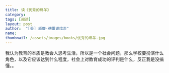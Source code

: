 ```yaml
---
title: 读《优秀的绵羊》 
category:  
tags: [阅读]  
layout: post  
author:  "[美] 威廉·德雷谢维奇" 
name: 
thumbnail: /assets/images/books/优秀的绵羊.jpg
---
```


我认为教育的本质是教会人思考生活，所以是一个社会问题，那么学校要扮演什么角色，以及它应该达到什么程度，社会上对教育成功的评判是什么，反正我是没搞懂。。